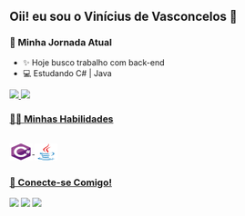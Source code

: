 ## Oii! eu sou o Vinícius de Vasconcelos 👋

### 🎯 Minha Jornada Atual

* ✨ Hoje busco trabalho com back-end
* 💻 Estudando C# | Java

<div>
  <a href="https://beacons.ai/viny1290">
  <img heigth="180em" src="https://github-readme-stats.vercel.app/api?username=viny1290&show_icons=true&theme=dark&include_all_commits=true&count_private=tue"/>
  <img heigth="180em" src="https://github-readme-stats.vercel.app/api/top-langs/?username=viny1290&layout=compact&langs_count=16&theme=dark"/>
</div>

### 👨‍💻 Minhas Habilidades
<div style="display: inline_block"><br>
  <img align="center" alt="Rafa-Csharp" height="30" width="40" src="https://raw.githubusercontent.com/devicons/devicon/master/icons/csharp/csharp-original.svg">
  <img align="center" alt="Rafa-Csharp" height="30" width="40" src="https://raw.githubusercontent.com/devicons/devicon/master/icons/java/java-original.svg">
</div>

##
### 📧 Conecte-se Comigo!
<div>
  <a href="https://instagram.com/viny.vascon_" target="_blank"><img src="https://img.shields.io/badge/-Instagram-%23E4405F?style=for-the-badge&logo=instagram&logoColor=white" target="_blank"></a>
  <a href = "mailto:vinijudo532@gmail.com"><img src="https://img.shields.io/badge/-Gmail-%23333?style=for-the-badge&logo=gmail&logoColor=white" target="_blank"></a>
  <a href="https://www.linkedin.com/in/vinicius-vasconcelos-desenvolvedor-back-end-jr-a95189200/" target="_blank"><img src="https://img.shields.io/badge/-LinkedIn-%230077B5?style=for-the-badge&logo=linkedin&logoColor=white" target="_blank"></a> 
</div>
